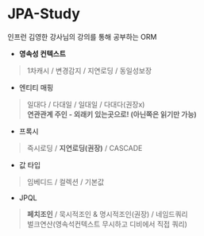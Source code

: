 # JPA-Study
인프런 김영한 강사님의 강의를 통해 공부하는 ORM  

- **영속성 컨텍스트**  
> 1차캐시 / 변경감지 / 지연로딩 / 동일성보장 

- 엔티티 매핑
> 일대다 / 다대일 / 일대일 / 다대다(권장x)    
> **연관관계 주인 - 외래키 있는곳으로! (아닌쪽은 읽기만 가능)**   

- 프록시 
> 즉시로딩 / **지연로딩(권장)** / CASCADE   

- 값 타입 
> 임베디드 / 컬렉션 / 기본값    

- JPQL 
> **페치조인** / 묵시적조인 & 명시적조인(권장) / 네임드쿼리      
> 벌크연산(영속석컨텍스트 무시하고 디비에서 직접 쿼리)     
